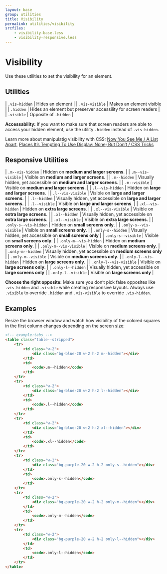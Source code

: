 ```yaml
---
layout: base
group: utilities
title: Visibility
permalink: utilities/visibility
srcfiles:
    - visibility-base.less
    - visibility-responsive.less
---
```


# Visibility

<p class="intro">Use these utilities to set the visibility for an element.</p>

## Utilities

| `.vis-hidden`  | Hides an element                                              |
| `.vis-visible` | Makes an element visible                                      |
| `.hidden`      | Hides an element but preserver accessility for screen readers |
| `.visible`     | Opposite of `.hidden`                                         |

<p class="hint hint--negative"><b>Accessability:</b> If you want to make sure that screen readers are able to access your hidden element, use the utility <code>.hidden</code> instead of <code>.vis-hidden</code>.</p>

Learn more about manipulatig visibility with CSS: [Now You See Me / A List Apart](http://alistapart.com/article/now-you-see-me), [Places It’s Tempting To Use Display: None; But Don’t / CSS Tricks](https://css-tricks.com/places-its-tempting-to-use-display-none-but-dont/)

## Responsive Utilities

| `.m--vis-hidden`       | Hidden on **medium and larger screens**.                          |
| `.m--vis-visible`      | Visible on **medium and larger screens**.                         |
| `.m--hidden`           | Visually hidden, yet accessible on **medium and larger screens**. |
| `.m--visible`          | Visible on **medium and larger screens**.                         |
| `.l--vis-hidden`       | Hidden on **large and larger screens**.                           |
| `.l--vis-visible`      | Visible on **large and larger screens**.                          |
| `.l--hidden`           | Visually hidden, yet accessible on **large and larger screens**.  |
| `.l--visible`          | Visible on **large and larger screens**.                          |
| `.xl--vis-hidden`      | Hidden on **extra large screens**.                                |
| `.xl--vis-visible`     | Visible on **extra large screens**.                               |
| `.xl--hidden`          | Visually hidden, yet accessible on **extra large screens**.       |
| `.xl--visible`         | Visible on **extra large screens**.                               |
| `.only-s--vis-hidden`  | Hidden on **small screens only**.                                 |
| `.only-s--vis-visible` | Visible on **small screens only**.                                |
| `.only-s--hidden`      | Visually hidden, yet accessible on **small screens only**         |
| `.only-s--visible`     | Visible on **small screens only**.                                |
| `.only-m--vis-hidden`  | Hidden on **medium screens only**.                                |
| `.only-m--vis-visible` | Visible on **medium screens only**.                               |
| `.only-m--hidden`      | Visually hidden, yet accessible on **medium screens only**        |
| `.only-m--visible`     | Visible on **medium screens only**.                               |
| `.only-l--vis-hidden`  | Hidden on **large screens only**.                                 |
| `.only-l--vis-visible` | Visible on **large screens only**.                                |
| `.only-l--hidden`      | Visually hidden, yet accessible on **large screens only**         |
| `.only-l--visible`     | Visible on **large screens only**                                 |

<p class="hint hint--negative"><b>Choose the right opposite:</b> Make sure you don’t pick false opposites like <code>.vis-hidden</code> and <code>.visible</code> while creating responsive layouts. Always use <code>.visible</code> to override <code>.hidden</code> and <code>.vis-visible</code> to override <code>.vis-hidden</code>.</p>

## Examples

Resize the browser window and watch how visibility of the colored squares in the first column changes depending on the screen size:

```html
<!-- example:tabs -->
<table class="table--stripped">
    <tr>
        <td class="w-2">
            <div class="bg-blue-20 w-2 h-2 m--hidden"></div>
        </td>
        <td>
            <code>.m--hidden</code>
        </td>
    </tr>
    <tr>
        <td class="w-2">
            <div class="bg-blue-20 w-2 h-2 l--hidden"></div>
        </td>
        <td>
            <code>.l--hidden</code>
        </td>
    </tr>
    <tr>
        <td class="w-2">
            <div class="bg-blue-20 w-2 h-2 xl--hidden"></div>
        </td>
        <td>
            <code>.xl--hidden</code>
        </td>
    </tr>
    <tr>
        <td class="w-2">
            <div class="bg-purple-20 w-2 h-2 only-s--hidden"></div>
        </td>
        <td>
            <code>.only-s--hidden</code>
        </td>
    </tr>
    <tr>
        <td class="w-2">
            <div class="bg-purple-20 w-2 h-2 only-m--hidden"></div>
        </td>
        <td>
            <code>.only-m--hidden</code>
        </td>
    </tr>
    <tr>
        <td class="w-2">
            <div class="bg-purple-20 w-2 h-2 only-l--hidden"></div>
        </td>
        <td>
            <code>.only-l--hidden</code>
        </td>
    </tr>
</table>
```
